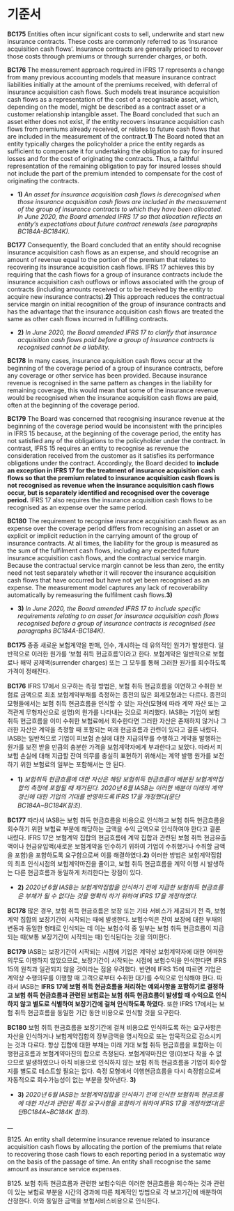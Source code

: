 # 기준서

**BC175** Entities often incur significant costs to sell, underwrite and start new insurance contracts. These costs are commonly referred to as ‘insurance acquisition cash flows’. Insurance contracts are generally priced to recover those costs through premiums or through surrender charges, or both.

**BC176** The measurement approach required in IFRS 17 represents a change from many previous accounting models that measure insurance contract liabilities initially at the amount of the premiums received, with deferral of insurance acquisition cash flows. Such models treat insurance acquisition cash flows as a representation of the cost of a recognisable asset, which, depending on the model, might be described as a contract asset or a customer relationship intangible asset. The Board concluded that such an asset either does not exist, if the entity recovers insurance acquisition cash flows from premiums already received, or relates to future cash flows that are included in the measurement of the contract.**1)** The Board noted that an entity typically charges the policyholder a price the entity regards as sufficient to compensate it for undertaking the obligation to pay for insured losses and for the cost of originating the contracts. Thus, a faithful representation of the remaining obligation to pay for insured losses should not include the part of the premium intended to compensate for the cost of originating the contracts.

* **1)** _An asset for insurance acquisition cash flows is derecognised when those insurance acquisition cash flows are included in the measurement of the group of insurance contracts to which they have been allocated. In June 2020, the Board amended IFRS 17 so that allocation reflects an entity’s expectations about future contract renewals (see paragraphs BC184A-BC184K)._

**BC177** Consequently, the Board concluded that an entity should recognise insurance acquisition cash flows as an expense, and should recognise an amount of revenue equal to the portion of the premium that relates to recovering its insurance acquisition cash flows. IFRS 17 achieves this by requiring that the cash flows for a group of insurance contracts include the insurance acquisition cash outflows or inflows associated with the group of contracts (including amounts received or to be received by the entity to acquire new insurance contracts).**2)** This approach reduces the contractual service margin on initial recognition of the group of insurance contracts and has the advantage that the insurance acquisition cash flows are treated the same as other cash flows incurred in fulfilling contracts.

* **2)** _In June 2020, the Board amended IFRS 17 to clarify that insurance acquisition cash flows paid before a group of insurance contracts is recognised cannot be a liability._

**BC178** In many cases, insurance acquisition cash flows occur at the beginning of the coverage period of a group of insurance contracts, before any coverage or other service has been provided. Because insurance revenue is recognised in the same pattern as changes in the liability for remaining coverage, this would mean that some of the insurance revenue would be recognised when the insurance acquisition cash flows are paid, often at the beginning of the coverage period.

**BC179** The Board was concerned that recognising insurance revenue at the beginning of the coverage period would be inconsistent with the principles in IFRS 15 because, at the beginning of the coverage period, the entity has not satisfied any of the obligations to the policyholder under the contract. In contrast, IFRS 15 requires an entity to recognise as revenue the consideration received from the customer as it satisfies its performance obligations under the contract. Accordingly, the Board decided to **include an exception in IFRS 17 for the treatment of insurance acquisition cash flows so that the premium related to insurance acquisition cash flows is not recognised as revenue when the insurance acquisition cash flows occur, but is separately identified and recognised over the coverage period.** IFRS 17 also requires the insurance acquisition cash flows to be recognised as an expense over the same period.

**BC180** The requirement to recognise insurance acquisition cash flows as an expense over the coverage period differs from recognising an asset or an explicit or implicit reduction in the carrying amount of the group of insurance contracts. At all times, the liability for the group is measured as the sum of the fulfilment cash flows, including any expected future insurance acquisition cash flows, and the contractual service margin. Because the contractual service margin cannot be less than zero, the entity need not test separately whether it will recover the insurance acquisition cash flows that have occurred but have not yet been recognised as an expense. The measurement model captures any lack of recoverability automatically by remeasuring the fulfilment cash flows.**3)**

* **3)** _In June 2020, the Board amended IFRS 17 to include specific requirements relating to an asset for insurance acquisition cash flows recognised before a group of insurance contracts is recognised (see paragraphs BC184A-BC184K)._

**BC175** 종종 새로운 보험계약을 판매, 인수, 개시하는 데 유의적인 원가가 발생한다. 일반적으로 이러한 원가를 ‘보험 취득 현금흐름’이라고 한다. 보험계약은 일반적으로 보험료나 해약 공제액(surrender charges) 또는 그 모두를 통해 그러한 원가를 회수하도록 가격이 정해진다.

**BC176** IFRS 17에서 요구하는 측정 방법은, 보험 취득 현금흐름을 이연하고 수취한 보험료 금액으로 최초 보험계약부채를 측정하는 종전의 많은 회계모형과는 다르다. 종전의 모형들에서는 보험 취득 현금흐름을 인식할 수 있는 자산(모형에 따라 계약 자산 또는 고객관계 무형자산으로 설명)의 원가를 나타내는 것으로 처리했다. IASB는 기업이 보험 취득 현금흐름을 이미 수취한 보험료에서 회수한다면 그러한 자산은 존재하지 않거나 그러한 자산은 계약을 측정할 때 포함되는 미래 현금흐름과 관련이 있다고 결론 내렸다. IASB는 일반적으로 기업이 피보험 손실에 대한 지급의무를 수행하고 계약을 발행하는 원가를 보전 받을 만큼의 충분한 가격을 보험계약자에게 부과한다고 보았다. 따라서 피보험 손실에 대해 지급할 잔여 의무를 충실히 표현하기 위해서는 계약 발행 원가를 보전하기 위한 보험료의 일부는 포함해서는 안 된다.

* **1)** _보험취득 현금흐름에 대한 자산은 해당 보험취득 현금흐름이 배분된 보험계약집합의 측정에 포함될 때 제거된다. 2020년 6월 IASB는 이러한 배분이 미래의 계약갱신에 대한 기업의 기대를 반영하도록 IFRS 17을 개정했다(문단 BC184A\~BC184K참조)._

**BC177** 따라서 IASB는 보험 취득 현금흐름을 비용으로 인식하고 보험 취득 현금흐름을 회수하기 위한 보험료 부분에 해당하는 금액을 수익 금액으로 인식하여야 한다고 결론 내렸다. IFRS 17은 보험계약 집합의 현금흐름에 계약 집합과 관련된 보험 취득 현금유출액이나 현금유입액(새로운 보험계약을 인수하기 위하여 기업이 수취했거나 수취할 금액을 포함)을 포함하도록 요구함으로써 이를 해결하였다.**2)** 이러한 방법은 보험계약집합의 최초 인식시점의 보험계약마진을 줄이고, 보험 취득 현금흐름을 계약 이행 시 발생하는 다른 현금흐름과 동일하게 처리한다는 장점이 있다.

* **2)** _2020년 6월 IASB는 보험계약집합을 인식하기 전에 지급한 보험취득 현금흐름은 부채가 될 수 없다는 것을 명확히 하기 위하여 IFRS 17을 개정하였다._

**BC178** 많은 경우, 보험 취득 현금흐름은 보장 또는 기타 서비스가 제공되기 전 즉, 보험계약 집합의 보장기간이 시작되는 때에 발생한다. 보험수익은 잔여 보장에 대한 부채의 변동과 동일한 형태로 인식되는 데 이는 보험수익 중 일부는 보험 취득 현금흐름이 지급되는 때(보통 보장기간이 시작되는 때) 인식된다는 것을 의미한다.

**BC179** IASB는 보장기간이 시작되는 시점에 기업은 계약상 보험계약자에 대한 어떠한 의무도 이행하지 않았으므로, 보장기간이 시작되는 시점에 보험수익을 인식한다면 IFRS 15의 원칙과 일관되지 않을 것이라는 점을 우려했다. 반면에 IFRS 15에 따르면 기업은 계약상 수행의무를 이행할 때 고객으로부터 수취한 대가를 수익으로 인식해야 한다. 따라서 IASB는 **IFRS 17에 보험 취득 현금흐름을 처리하는 예외사항을 포함하기로 결정하고 보험 취득 현금흐름과 관련된 보험료는 보험 취득 현금흐름이 발생할 때 수익으로 인식하지 않고 별도로 식별하여 보장기간에 걸쳐 인식하도록 하였다.** 또한 IFRS 17에서는 보험 취득 현금흐름을 동일한 기간 동안 비용으로 인식할 것을 요구한다.

**BC180** 보험 취득 현금흐름을 보장기간에 걸쳐 비용으로 인식하도록 하는 요구사항은 자산을 인식하거나 보험계약집합의 장부금액을 명시적으로 또는 암묵적으로 감소시키는 것과 다르다. 항상 집합에 대한 부채는 미래 기대 보험 취득 현금흐름을 포함하는 이행현금흐름과 보험계약마진의 합으로 측정된다. 보험계약마진은 영(0)보다 작을 수 없으므로 발생하였으나 아직 비용으로 인식하지 않는 보험 취득 현금흐름을 기업이 회수할지를 별도로 테스트할 필요는 없다. 측정 모형에서 이행현금흐름을 다시 측정함으로써 자동적으로 회수가능성이 없는 부분을 찾아낸다. **3)**

* **3)** _2020년 6월 IASB는 보험계약집합을 인식하기 전에 인식한 보험취득 현금흐름에 대한 자산과 관련된 특정 요구사항을 포함하기 위하여 IFRS 17을 개정하였다(문단BC184A\~BC184K 참조)._

__

B125. An entity shall determine insurance revenue related to insurance acquisition cash flows by allocating the portion of the premiums that relate to recovering those cash flows to each reporting period in a systematic way on the basis of the passage of time. An entity shall recognise the same amount as insurance service expenses.

B125. 보험 취득 현금흐름과 관련한 보험수익은 이러한 현금흐름을 회수하는 것과 관련이 있는 보험료 부분을 시간의 경과에 따른 체계적인 방법으로 각 보고기간에 배분하여 산정한다. 이와 동일한 금액을 보험서비스비용으로 인식한다.
